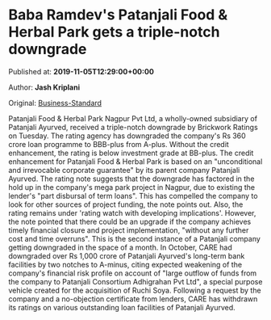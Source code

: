 
# Baba Ramdev's Patanjali Food & Herbal Park gets a triple-notch downgrade

Published at: **2019-11-05T12:29:00+00:00**

Author: **Jash Kriplani**

Original: [Business-Standard](https://www.business-standard.com/article/companies/baba-ramdev-s-patanjali-food-herbal-park-gets-a-triple-notch-downgrade-119110501309_1.html)

Patanjali Food & Herbal Park Nagpur Pvt Ltd, a wholly-owned subsidiary of Patanjali Ayurved, received a triple-notch downgrade by Brickwork Ratings on Tuesday.
The rating agency has downgraded the company's Rs 360 crore loan programme to BBB-plus from A-plus. Without the credit enhancement, the rating is below investment grade at BB-plus.
The credit enhancement for Patanjali Food & Herbal Park is based on an "unconditional and irrevocable corporate guarantee" by its parent company Patanjali Ayurved.
The rating note suggests that the downgrade has factored in the hold up in the company's mega park project in Nagpur, due to existing the lender's "part disbursal of term loans".
This has compelled the company to look for other sources of project funding, the note points out.
Also, the rating remains under 'rating watch with developing implications'.
However, the note pointed that there could be an upgrade if the company achieves timely financial closure and project implementation, "without any further cost and time overruns".
This is the second instance of a Patanjali company getting downgraded in the space of a month. In October, CARE had downgraded over Rs 1,000 crore of Patanjali Ayurved's long-term bank facilities by two notches to A-minus, citing expected weakening of the company's financial risk profile on account of "large outflow of funds from the company to Patanjali Consortium Adhigrahan Pvt Ltd", a special purpose vehicle created for the acquisition of Ruchi Soya.
Following a request by the company and a no-objection certificate from lenders, CARE has withdrawn its ratings on various outstanding loan facilities of Patanjali Ayurved.
